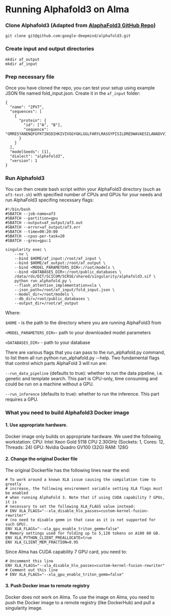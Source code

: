 # Running Alphafold3 on Alma

### Clone Alphafold3 (Adapted from [AlaphaFold3 GitHub Repo](https://github.com/google-deepmind/alphafold3))

```
git clone git@github.com:google-deepmind/alphafold3.git
```

### Create input and output directories

```
mkdir af_output
mkdir af_input
```


### Prep necessary file
Once you have cloned the repo, you can test your setup using example JSON file named fold_input.json. Create it in the `af_input` folder:

```
{
  "name": "2PV7",
  "sequences": [
    {
      "protein": {
        "id": ["A", "B"],
        "sequence": "GMRESYANENQFGFKTINSDIHKIVIVGGYGKLGGLFARYLRASGYPISILDREDWAVAESILANADVVIVSVPINLTLETIERLKPYLTENMLLADLTSVKREPLAKMLEVHTGAVLGLHPMFGADIASMAKQVVVRCDGRFPERYEWLLEQIQIWGAKIYQTNATEHDHNMTYIQALRHFSTFANGLHLSKQPINLANLLALSSPIYRLELAMIGRLFAQDAELYADIIMDKSENLAVIETLKQTYDEALTFFENNDRQGFIDAFHKVRDWFGDYSEQFLKESRQLLQQANDLKQG"
      }
    }
  ],
  "modelSeeds": [1],
  "dialect": "alphafold3",
  "version": 1
}
```

### Run Alphafold3
You can then create bash script within your AlphaFold3 directory (such as `af3-test.sh`) with specified number of CPUs and GPUs for your needs and run AlphaFold3 specifing necessary flags:

```
#!/bin/bash
#SBATCH --job-name=af3
#SBATCH --partition=gpu
#SBATCH --output=af_output/af3.out
#SBATCH --error=af_output/af3.err
#SBATCH --time=00:20:00
#SBATCH --cpus-per-task=20 
#SBATCH --gres=gpu:1

singularity exec \
    --nv \
    --bind $HOME/af_input:/root/af_input \
    --bind $HOME/af_output:/root/af_output \
    --bind <MODEL_PARAMETERS_DIR>:/root/models \
    --bind <DATABASES_DIR>:/root/public_databases \
    /data/rds/DIT/SCICOM/SCRSE/shared/singularity/alphafold3.sif \
    python run_alphafold.py \
    --flash_attention_implementation=xla \
    --json_path=/root/af_input/fold_input.json \
    --model_dir=/root/models \
    --db_dir=/root/public_databases \
    --output_dir=/root/af_output
```

Where:

`$HOME` - is the path to the directory where you are running AlphaFold3 from 

`<MODEL_PARAMETERS_DIR>`- path to your downloaded model parameters

`<DATABASES_DIR>` - path to your database

There are various flags that you can pass to the run_alphafold.py command, to list them all run python run_alphafold.py --help. Two fundamental flags that control which parts AlphaFold 3 will run are:

`--run_data_pipeline` (defaults to true): whether to run the data pipeline, i.e. genetic and template search. This part is CPU-only, time consuming and could be run on a machine without a GPU.

`--run_inference` (defaults to true): whether to run the inference. This part requires a GPU.

### What you need to build Alphafold3 Docker image

#### 1. Use appropriate hardware.

Docker image only builds on appropriate hardware. We used the following workstation:
CPU: Intel Xeon Gold 5118 CPU 2.30GHz (Sockets: 1, Cores: 12, Threads: 24)
GPU: Nvidia Quadro GV100 (32G)
RAM: 128G

#### 2. Change the original Docker file

The original Dockerfile has the following lines near the end:

```
# To work around a known XLA issue causing the compilation time to greatly
# increase, the following environment variable setting XLA flags must be enabled
# when running AlphaFold 3. Note that if using CUDA capability 7 GPUs, it is
# necessary to set the following XLA_FLAGS value instead:
# ENV XLA_FLAGS="--xla_disable_hlo_passes=custom-kernel-fusion-rewriter"
# (no need to disable gemm in that case as it is not supported for such GPU).
ENV XLA_FLAGS="--xla_gpu_enable_triton_gemm=false"
# Memory settings used for folding up to 5,120 tokens on A100 80 GB.
ENV XLA_PYTHON_CLIENT_PREALLOCATE=true
ENV XLA_CLIENT_MEM_FRACTION=0.95
```

Since Alma has CUDA capability 7 GPU card, you need to:

```
# Uncomment this line
ENV XLA_FLAGS="--xla_disable_hlo_passes=custom-kernel-fusion-rewriter"
# Comment out this line
# ENV XLA_FLAGS="--xla_gpu_enable_triton_gemm=false"
```

#### 3. Push Docker imae to remote registry

Docker does not work on Alma. To use the image on Alma, you need to push the Docker image to a remote registry (like DockerHub) and pull a singularity image.
